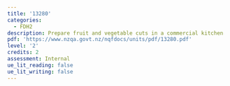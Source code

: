 ```yaml
---
title: '13280'
categories:
  - FDH2
description: Prepare fruit and vegetable cuts in a commercial kitchen
pdf: 'https://www.nzqa.govt.nz/nqfdocs/units/pdf/13280.pdf'
level: '2'
credits: 2
assessment: Internal
ue_lit_reading: false
ue_lit_writing: false
---
```


